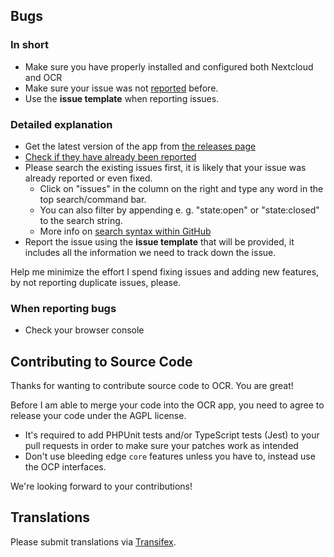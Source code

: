 ## Bugs 

### In short

* Make sure you have properly installed and configured both Nextcloud and OCR
* Make sure your issue was not [reported](https://github.com/janis91/ocr/issues) before.
* Use the **issue template** when reporting issues.

### Detailed explanation

* Get the latest version of the app from [the releases page](https://github.com/janis91/ocr/releases)
* [Check if they have already been reported](https://github.com/janis91/ocr/issues)
* Please search the existing issues first, it is likely that your issue was already reported or even fixed.
  - Click on "issues" in the column on the right and type any word in the top search/command bar.
  - You can also filter by appending e. g. "state:open" or "state:closed" to the search string.
  - More info on [search syntax within GitHub](https://help.github.com/articles/searching-issues)
* Report the issue using the **issue template** that will be provided, it includes all the information we need to track down the issue.

Help me minimize the effort I spend fixing issues and adding new features, by not reporting duplicate issues, please.

### When reporting bugs

* Check your browser console

## Contributing to Source Code

Thanks for wanting to contribute source code to OCR. You are great!

Before I am able to merge your code into the OCR app, you need to agree to release your code under the AGPL license.

* It's required to add PHPUnit tests and/or TypeScript tests (Jest) to your pull requests in order to make sure your patches work as intended
* Don't use bleeding edge `core` features unless you have to, instead use the OCP interfaces.
 
We're looking forward to your contributions!

## Translations
Please submit translations via [Transifex][transifex].

[transifex]: https://www.transifex.com/projects/p/nextcloud/
